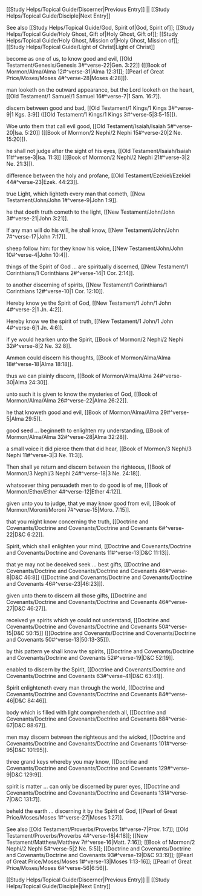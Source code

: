 [[Study Helps/Topical Guide/Discerner|Previous Entry]]  ||  [[Study Helps/Topical Guide/Disciple|Next Entry]]

 See also [[Study Helps/Topical Guide/God, Spirit of|God, Spirit of]]; [[Study Helps/Topical Guide/Holy Ghost, Gift of|Holy Ghost, Gift of]]; [[Study Helps/Topical Guide/Holy Ghost, Mission of|Holy Ghost, Mission of]]; [[Study Helps/Topical Guide/Light of Christ|Light of Christ]]

 become as one of us, to know good and evil, [[Old Testament/Genesis/Genesis 3#^verse-22|Gen. 3:22]] ([[Book of Mormon/Alma/Alma 12#^verse-31|Alma 12:31]]; [[Pearl of Great Price/Moses/Moses 4#^verse-28|Moses 4:28]]).

 man looketh on the outward appearance, but the Lord looketh on the heart, [[Old Testament/1 Samuel/1 Samuel 16#^verse-7|1 Sam. 16:7]].

 discern between good and bad, [[Old Testament/1 Kings/1 Kings 3#^verse-9|1 Kgs. 3:9]] ([[Old Testament/1 Kings/1 Kings 3#^verse-5|3:5-15]]).

 Woe unto them that call evil good, [[Old Testament/Isaiah/Isaiah 5#^verse-20|Isa. 5:20]] ([[Book of Mormon/2 Nephi/2 Nephi 15#^verse-20|2 Ne. 15:20]]).

 he shall not judge after the sight of his eyes, [[Old Testament/Isaiah/Isaiah 11#^verse-3|Isa. 11:3]] ([[Book of Mormon/2 Nephi/2 Nephi 21#^verse-3|2 Ne. 21:3]]).

 difference between the holy and profane, [[Old Testament/Ezekiel/Ezekiel 44#^verse-23|Ezek. 44:23]].

 true Light, which lighteth every man that cometh, [[New Testament/John/John 1#^verse-9|John 1:9]].

 he that doeth truth cometh to the light, [[New Testament/John/John 3#^verse-21|John 3:21]].

 If any man will do his will, he shall know, [[New Testament/John/John 7#^verse-17|John 7:17]].

 sheep follow him: for they know his voice, [[New Testament/John/John 10#^verse-4|John 10:4]].

 things of the Spirit of God ... are spiritually discerned, [[New Testament/1 Corinthians/1 Corinthians 2#^verse-14|1 Cor. 2:14]].

 to another discerning of spirits, [[New Testament/1 Corinthians/1 Corinthians 12#^verse-10|1 Cor. 12:10]].

 Hereby know ye the Spirit of God, [[New Testament/1 John/1 John 4#^verse-2|1 Jn. 4:2]].

 Hereby know we the spirit of truth, [[New Testament/1 John/1 John 4#^verse-6|1 Jn. 4:6]].

 if ye would hearken unto the Spirit, [[Book of Mormon/2 Nephi/2 Nephi 32#^verse-8|2 Ne. 32:8]].

 Ammon could discern his thoughts, [[Book of Mormon/Alma/Alma 18#^verse-18|Alma 18:18]].

 thus we can plainly discern, [[Book of Mormon/Alma/Alma 24#^verse-30|Alma 24:30]].

 unto such it is given to know the mysteries of God, [[Book of Mormon/Alma/Alma 26#^verse-22|Alma 26:22]].

 he that knoweth good and evil, [[Book of Mormon/Alma/Alma 29#^verse-5|Alma 29:5]].

 good seed ... beginneth to enlighten my understanding, [[Book of Mormon/Alma/Alma 32#^verse-28|Alma 32:28]].

 a small voice it did pierce them that did hear, [[Book of Mormon/3 Nephi/3 Nephi 11#^verse-3|3 Ne. 11:3]].

 Then shall ye return and discern between the righteous, [[Book of Mormon/3 Nephi/3 Nephi 24#^verse-18|3 Ne. 24:18]].

 whatsoever thing persuadeth men to do good is of me, [[Book of Mormon/Ether/Ether 4#^verse-12|Ether 4:12]].

 given unto you to judge, that ye may know good from evil, [[Book of Mormon/Moroni/Moroni 7#^verse-15|Moro. 7:15]].

 that you might know concerning the truth, [[Doctrine and Covenants/Doctrine and Covenants/Doctrine and Covenants 6#^verse-22|D&C 6:22]].

 Spirit, which shall enlighten your mind, [[Doctrine and Covenants/Doctrine and Covenants/Doctrine and Covenants 11#^verse-13|D&C 11:13]].

 that ye may not be deceived seek ... best gifts, [[Doctrine and Covenants/Doctrine and Covenants/Doctrine and Covenants 46#^verse-8|D&C 46:8]] ([[Doctrine and Covenants/Doctrine and Covenants/Doctrine and Covenants 46#^verse-23|46:23]]).

 given unto them to discern all those gifts, [[Doctrine and Covenants/Doctrine and Covenants/Doctrine and Covenants 46#^verse-27|D&C 46:27]].

 received ye spirits which ye could not understand, [[Doctrine and Covenants/Doctrine and Covenants/Doctrine and Covenants 50#^verse-15|D&C 50:15]] ([[Doctrine and Covenants/Doctrine and Covenants/Doctrine and Covenants 50#^verse-13|50:13-35]]).

 by this pattern ye shall know the spirits, [[Doctrine and Covenants/Doctrine and Covenants/Doctrine and Covenants 52#^verse-19|D&C 52:19]].

 enabled to discern by the Spirit, [[Doctrine and Covenants/Doctrine and Covenants/Doctrine and Covenants 63#^verse-41|D&C 63:41]].

 Spirit enlighteneth every man through the world, [[Doctrine and Covenants/Doctrine and Covenants/Doctrine and Covenants 84#^verse-46|D&C 84:46]].

 body which is filled with light comprehendeth all, [[Doctrine and Covenants/Doctrine and Covenants/Doctrine and Covenants 88#^verse-67|D&C 88:67]].

 men may discern between the righteous and the wicked, [[Doctrine and Covenants/Doctrine and Covenants/Doctrine and Covenants 101#^verse-95|D&C 101:95]].

 three grand keys whereby you may know, [[Doctrine and Covenants/Doctrine and Covenants/Doctrine and Covenants 129#^verse-9|D&C 129:9]].

 spirit is matter ... can only be discerned by purer eyes, [[Doctrine and Covenants/Doctrine and Covenants/Doctrine and Covenants 131#^verse-7|D&C 131:7]].

 beheld the earth ... discerning it by the Spirit of God, [[Pearl of Great Price/Moses/Moses 1#^verse-27|Moses 1:27]].

 See also [[Old Testament/Proverbs/Proverbs 1#^verse-7|Prov. 1:7]]; [[Old Testament/Proverbs/Proverbs 4#^verse-18|4:18]]; [[New Testament/Matthew/Matthew 7#^verse-16|Matt. 7:16]]; [[Book of Mormon/2 Nephi/2 Nephi 5#^verse-5|2 Ne. 5:5]]; [[Doctrine and Covenants/Doctrine and Covenants/Doctrine and Covenants 93#^verse-19|D&C 93:19]]; [[Pearl of Great Price/Moses/Moses 1#^verse-13|Moses 1:13-16]]; [[Pearl of Great Price/Moses/Moses 6#^verse-56|6:56]].

[[Study Helps/Topical Guide/Discerner|Previous Entry]]  ||  [[Study Helps/Topical Guide/Disciple|Next Entry]]